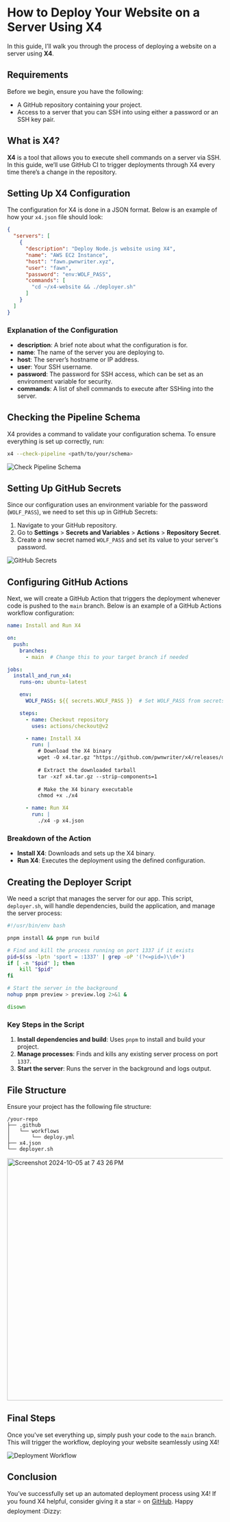 # How to Deploy Your Website on a Server Using X4

In this guide, I’ll walk you through the process of deploying a website on a server using **X4**.

## Requirements

Before we begin, ensure you have the following:

- A GitHub repository containing your project.
- Access to a server that you can SSH into using either a password or an SSH key pair.

## What is X4?

**X4** is a tool that allows you to execute shell commands on a server via SSH. In this guide, we’ll use GitHub CI to trigger deployments through X4 every time there’s a change in the repository.

## Setting Up X4 Configuration

The configuration for X4 is done in a JSON format. Below is an example of how your `x4.json` file should look:

```json
{
  "servers": [
    {
      "description": "Deploy Node.js website using X4",
      "name": "AWS EC2 Instance",
      "host": "fawn.pwnwriter.xyz",
      "user": "fawn",
      "password": "env:WOLF_PASS",
      "commands": [
        "cd ~/x4-website && ./deployer.sh"
      ]
    }
  ]
}
```

### Explanation of the Configuration
- **description**: A brief note about what the configuration is for.
- **name**: The name of the server you are deploying to.
- **host**: The server’s hostname or IP address.
- **user**: Your SSH username.
- **password**: The password for SSH access, which can be set as an environment variable for security.
- **commands**: A list of shell commands to execute after SSHing into the server.

## Checking the Pipeline Schema

X4 provides a command to validate your configuration schema. To ensure everything is set up correctly, run:

```bash
x4 --check-pipeline <path/to/your/schema>
```

![Check Pipeline Schema](https://github.com/user-attachments/assets/80e1d15d-290e-40af-a639-bb89b126aa30)

## Setting Up GitHub Secrets

Since our configuration uses an environment variable for the password (`WOLF_PASS`), we need to set this up in GitHub Secrets:

1. Navigate to your GitHub repository.
2. Go to **Settings** > **Secrets and Variables** > **Actions** > **Repository Secret**.
3. Create a new secret named `WOLF_PASS` and set its value to your server's password.

![GitHub Secrets](https://github.com/user-attachments/assets/a102c373-bb64-49a7-ab22-74aec4d1bae6)

## Configuring GitHub Actions

Next, we will create a GitHub Action that triggers the deployment whenever code is pushed to the `main` branch. Below is an example of a GitHub Actions workflow configuration:

```yaml
name: Install and Run X4

on:
  push:
    branches:
      - main  # Change this to your target branch if needed

jobs:
  install_and_run_x4:
    runs-on: ubuntu-latest

    env:
      WOLF_PASS: ${{ secrets.WOLF_PASS }}  # Set WOLF_PASS from secrets

    steps:
      - name: Checkout repository
        uses: actions/checkout@v2

      - name: Install X4
        run: |
          # Download the X4 binary
          wget -O x4.tar.gz "https://github.com/pwnwriter/x4/releases/download/v0.1.0/x4-0.1.0-x86_64-unknown-linux-gnu.tar.gz"
          
          # Extract the downloaded tarball
          tar -xzf x4.tar.gz --strip-components=1
          
          # Make the X4 binary executable
          chmod +x ./x4

      - name: Run X4
        run: |
          ./x4 -p x4.json
```

### Breakdown of the Action
- **Install X4**: Downloads and sets up the X4 binary.
- **Run X4**: Executes the deployment using the defined configuration.

## Creating the Deployer Script

We need a script that manages the server for our app. This script, `deployer.sh`, will handle dependencies, build the application, and manage the server process:

```bash
#!/usr/bin/env bash

pnpm install && pnpm run build

# Find and kill the process running on port 1337 if it exists
pid=$(ss -lptn 'sport = :1337' | grep -oP '(?<=pid=)\\d+')
if [ -n "$pid" ]; then
    kill "$pid"
fi

# Start the server in the background
nohup pnpm preview > preview.log 2>&1 &

disown
```

### Key Steps in the Script
1. **Install dependencies and build**: Uses `pnpm` to install and build your project.
2. **Manage processes**: Finds and kills any existing server process on port `1337`.
3. **Start the server**: Runs the server in the background and logs output.

## File Structure

Ensure your project has the following file structure:

```
/your-repo
├── .github
│   └── workflows
│       └── deploy.yml
├── x4.json
└── deployer.sh
```

<img width="566" alt="Screenshot 2024-10-05 at 7 43 26 PM" src="https://github.com/user-attachments/assets/42205c49-80af-42ab-b1cf-525b498a4eeb">


## Final Steps

Once you've set everything up, simply push your code to the `main` branch. This will trigger the workflow, deploying your website seamlessly using X4!

![Deployment Workflow](https://github.com/user-attachments/assets/5995ab25-c567-4ecf-897f-032a1268a3eb)

## Conclusion

You’ve successfully set up an automated deployment process using X4! If you found X4 helpful, consider giving it a star ⭐ on [GitHub](https://github.com/pwnwriter/x4). Happy deployment :Dizzy: 
